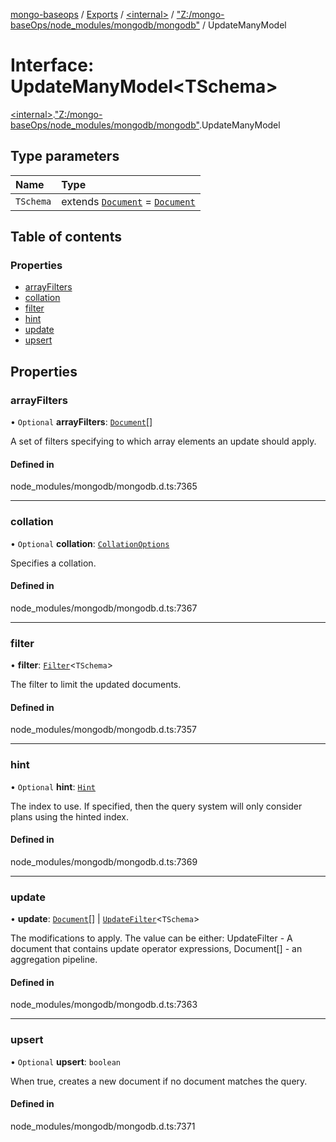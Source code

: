[mongo-baseops](../README.md) / [Exports](../modules.md) / [\<internal\>](../modules/internal_.md) / ["Z:/mongo-baseOps/node\_modules/mongodb/mongodb"](../modules/internal_._Z__mongo_baseOps_node_modules_mongodb_mongodb_.md) / UpdateManyModel

# Interface: UpdateManyModel\<TSchema\>

[\<internal\>](../modules/internal_.md).["Z:/mongo-baseOps/node\_modules/mongodb/mongodb"](../modules/internal_._Z__mongo_baseOps_node_modules_mongodb_mongodb_.md).UpdateManyModel

## Type parameters

| Name | Type |
| :------ | :------ |
| `TSchema` | extends [`Document`](internal_._Z__mongo_baseOps_node_modules_mongodb_mongodb_.BSON.Document.md) = [`Document`](internal_._Z__mongo_baseOps_node_modules_mongodb_mongodb_.BSON.Document.md) |

## Table of contents

### Properties

- [arrayFilters](internal_._Z__mongo_baseOps_node_modules_mongodb_mongodb_.UpdateManyModel.md#arrayfilters)
- [collation](internal_._Z__mongo_baseOps_node_modules_mongodb_mongodb_.UpdateManyModel.md#collation)
- [filter](internal_._Z__mongo_baseOps_node_modules_mongodb_mongodb_.UpdateManyModel.md#filter)
- [hint](internal_._Z__mongo_baseOps_node_modules_mongodb_mongodb_.UpdateManyModel.md#hint)
- [update](internal_._Z__mongo_baseOps_node_modules_mongodb_mongodb_.UpdateManyModel.md#update)
- [upsert](internal_._Z__mongo_baseOps_node_modules_mongodb_mongodb_.UpdateManyModel.md#upsert)

## Properties

### arrayFilters

• `Optional` **arrayFilters**: [`Document`](internal_._Z__mongo_baseOps_node_modules_mongodb_mongodb_.BSON.Document.md)[]

A set of filters specifying to which array elements an update should apply.

#### Defined in

node_modules/mongodb/mongodb.d.ts:7365

___

### collation

• `Optional` **collation**: [`CollationOptions`](internal_._Z__mongo_baseOps_node_modules_mongodb_mongodb_.CollationOptions.md)

Specifies a collation.

#### Defined in

node_modules/mongodb/mongodb.d.ts:7367

___

### filter

• **filter**: [`Filter`](../modules/internal_._Z__mongo_baseOps_node_modules_mongodb_mongodb_.md#filter)\<`TSchema`\>

The filter to limit the updated documents.

#### Defined in

node_modules/mongodb/mongodb.d.ts:7357

___

### hint

• `Optional` **hint**: [`Hint`](../modules/internal_._Z__mongo_baseOps_node_modules_mongodb_mongodb_.md#hint)

The index to use. If specified, then the query system will only consider plans using the hinted index.

#### Defined in

node_modules/mongodb/mongodb.d.ts:7369

___

### update

• **update**: [`Document`](internal_._Z__mongo_baseOps_node_modules_mongodb_mongodb_.BSON.Document.md)[] \| [`UpdateFilter`](../modules/internal_._Z__mongo_baseOps_node_modules_mongodb_mongodb_.md#updatefilter)\<`TSchema`\>

The modifications to apply. The value can be either:
UpdateFilter<TSchema> - A document that contains update operator expressions,
Document[] - an aggregation pipeline.

#### Defined in

node_modules/mongodb/mongodb.d.ts:7363

___

### upsert

• `Optional` **upsert**: `boolean`

When true, creates a new document if no document matches the query.

#### Defined in

node_modules/mongodb/mongodb.d.ts:7371
